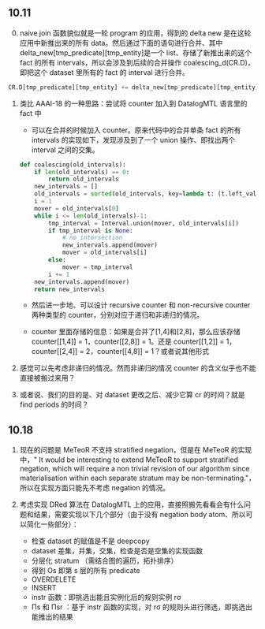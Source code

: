 ## 10.11

0. naive join 函数貌似就是一轮 program 的应用，得到的 delta new 是在这轮应用中新推出来的所有 data。然后通过下面的语句进行合并、其中 delta_new[tmp_predicate][tmp_entity]是一个 list、存储了新推出来的这个 fact 的所有 intervals，所以会涉及到后续的合并操作 coalescing_d(CR.D)，即把这个 dataset 里所有的 fact 的 interval 进行合并。

```python
CR.D[tmp_predicate][tmp_entity] += delta_new[tmp_predicate][tmp_entity]
```

1. 类比 AAAI-18 的一种思路：尝试将 counter 加入到 DatalogMTL 语言里的 fact 中

   - 可以在合并的时候加入 counter。原来代码中的合并单条 fact 的所有 intervals 的实现如下，发现涉及到了一个 union 操作、即找出两个 interval 之间的交集。

   ```python
   def coalescing(old_intervals):
       if len(old_intervals) == 0:
           return old_intervals
       new_intervals = []
       old_intervals = sorted(old_intervals, key=lambda t: (t.left_value, t.left_open))
       i = 1
       mover = old_intervals[0]
       while i <= len(old_intervals)-1:
           tmp_interval = Interval.union(mover, old_intervals[i])
           if tmp_interval is None:
               # no intersection
               new_intervals.append(mover)
               mover = old_intervals[i]
           else:
               mover = tmp_interval
           i += 1
       new_intervals.append(mover)
       return new_intervals
   ```

   - 然后进一步地、可以设计 recursive counter 和 non-recursive counter 两种类型的 counter，分别对应于递归和非递归的情况。

   - counter 里面存储的信息：如果是合并了[1,4]和[2,8]，那么应该存储 counter[[1,4]] = 1，counter[[2,8]] = 1。还是 counter[[1,2]] = 1，counter[[2,4]] = 2，counter[[4,8]] = 1？或者说其他形式

2. 感觉可以先考虑非递归的情况。然而非递归的情况 counter 的含义似乎也不能直接被搬过来用？

3. 或者说、我们的目的是、对 dataset 更改之后、减少它算 cr 的时间？就是 find periods 的时间？

## 10.18

1. 现在的问题是 MeTeoR 不支持 stratified negation，但是在 MeTeoR 的实现中，" It would be interesting to extend MeTeoR to support stratified negation, which will require a non trivial revision of our algorithm since materialisation within each separate stratum may be non-terminating."，所以在实现方面只能先不考虑 negation 的情况。

2. 考虑实现 DRed 算法在 DatalogMTL 上的应用，直接照搬先看看会有什么问题和结果，需要实现以下几个部分（由于没有 negation body atom、所以可以简化一些部分）：
   - 检查 dataset 的赋值是不是 deepcopy
   - dataset 差集，并集，交集，检查是否是空集的实现函数
   - 分层化 stratum （需结合图的遍历，拓扑排序）
   - 得到 Os 即第 s 层的所有 predicate
   - OVERDELETE
   - INSERT
   - instr 函数：即挑选出能且实例化后的规则实例 rσ
   - Πs 和 Πsr ：基于 instr 函数的实现，对 rσ 的规则头进行筛选，即挑选出能推出的结果
